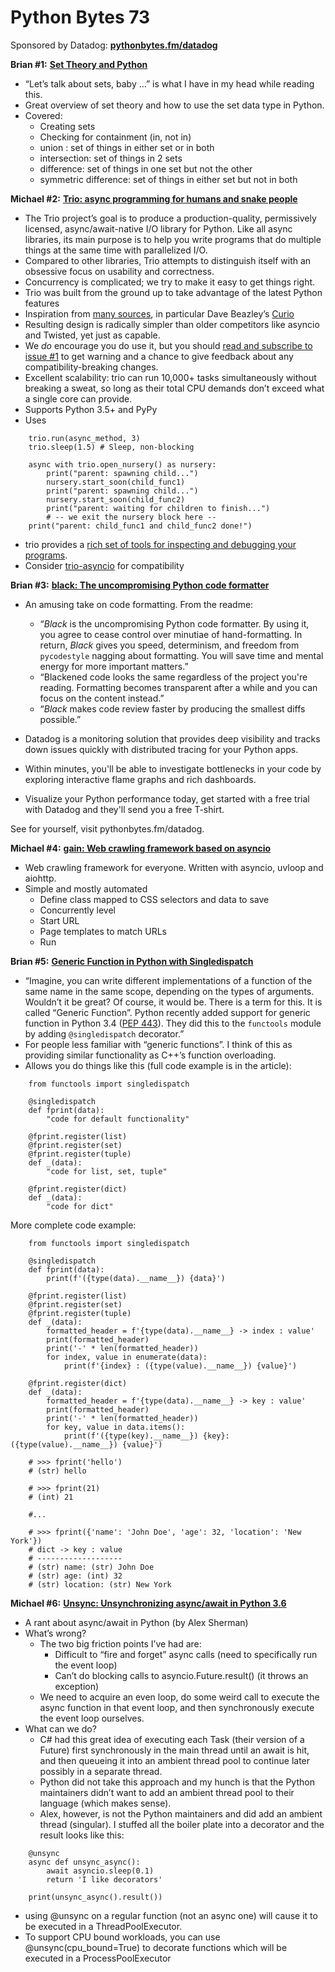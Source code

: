# Python Bytes 73
Sponsored by Datadog: [**pythonbytes.**](https://pythonbytes.fm/datadog)[**fm**](https://pythonbytes.fm/datadog)[**/datadog**](https://pythonbytes.fm/datadog)

**Brian #1:** [**Set Theory and Python**](http://www.idiotinside.com/2017/08/19/set-theory-and-python-tips-tricks/)

- “Let’s talk about sets, baby …” is what I have in my head while reading this.
- Great overview of set theory and how to use the set data type in Python.
- Covered:
	- Creating sets
	- Checking for containment (in, not in)
	- union : set of things in either set or in both
	- intersection: set of things in 2 sets
	- difference: set of things in one set but not the other
	- symmetric difference: set of things in either set but not in both

**Michael #2:** [**Trio: async programming for humans and snake people**](https://trio.readthedocs.io/en/latest/index.html)

-  The Trio project’s goal is to produce a production-quality, permissively licensed, async/await-native I/O library for Python. Like all async libraries, its main purpose is to help you write programs that do multiple things at the same time with parallelized I/O. 
- Compared to other libraries, Trio attempts to distinguish itself with an obsessive focus on usability and correctness. 
- Concurrency is complicated; we try to make it easy to get things right.
- Trio was built from the ground up to take advantage of the latest Python features
- Inspiration from [many sources](https://github.com/python-trio/trio/wiki/Reading-list), in particular Dave Beazley’s [Curio](https://curio.readthedocs.io/)
- Resulting design is radically simpler than older competitors like asyncio and Twisted, yet just as capable.
- We *do* encourage you do use it, but you should [read and subscribe to issue #1](https://github.com/python-trio/trio/issues/1) to get warning and a chance to give feedback about any compatibility-breaking changes.
- Excellent scalability: trio can run 10,000+ tasks simultaneously without breaking a sweat, so long as their total CPU demands don’t exceed what a single core can provide.
- Supports Python 3.5+ and PyPy
- Uses

```
    trio.run(async_method, 3)
    trio.sleep(1.5) # Sleep, non-blocking
    
    async with trio.open_nursery() as nursery:
        print("parent: spawning child...")
        nursery.start_soon(child_func1)
        print("parent: spawning child...")
        nursery.start_soon(child_func2)
        print("parent: waiting for children to finish...")
        # -- we exit the nursery block here --
    print("parent: child_func1 and child_func2 done!")
```

- trio provides a [rich set of tools for inspecting and debugging your programs](https://trio.readthedocs.io/en/latest/reference-hazmat.html#instrumentation).
- Consider [trio-asyncio](https://github.com/python-trio/trio-asyncio) for compatibility

**Brian #3:** [**black: The uncompromising Python code formatter**](https://github.com/ambv/black)

- An amusing take on code formatting. From the readme:
	- “*Black* is the uncompromising Python code formatter. By using it, you agree to cease control over minutiae of hand-formatting. In return, *Black* gives you speed, determinism, and freedom from `pycodestyle` nagging about formatting. You will save time and mental energy for more important matters.”
	- “Blackened code looks the same regardless of the project you're reading. Formatting becomes transparent after a while and you can focus on the content instead.”
	- “*Black* makes code review faster by producing the smallest diffs possible.”

- Datadog is a monitoring solution that provides deep visibility and tracks down issues quickly with distributed tracing for your Python apps.
- Within minutes, you'll be able to investigate bottlenecks in your code by exploring interactive flame graphs and rich dashboards.
- Visualize your Python performance today, get started with a free trial with Datadog and they'll send you a free T-shirt.

See for yourself, visit pythonbytes.fm/datadog. 

**Michael #4:** [**gain: Web crawling framework based on asyncio**](https://github.com/gaojiuli/gain)

- Web crawling framework for everyone. Written with asyncio, uvloop and aiohttp.
- Simple and mostly automated
	- Define class mapped to CSS selectors and data to save
	- Concurrently level
	- Start URL
	- Page templates to match URLs
	- Run

**Brian #5:** [**Generic Function in Python with Singledispatch**](https://rafiqul.rocks/generic-function-in-python-with-singledispatch/)

- “Imagine, you can write different implementations of a function of the same name in the same scope, depending on the types of arguments. Wouldn’t it be great? Of course, it would be. There is a term for this. It is called “Generic Function”. Python recently added support for generic function in Python 3.4 ([PEP 443](https://www.python.org/dev/peps/pep-0443/)). They did this to the `functools` module by adding `@singledispatch` decorator.”
- For people less familiar with “generic functions”. I think of this as providing similar functionality as C++’s function overloading.
- Allows you do things like this (full code example is in the article):

```
    from functools import singledispatch
    
    @singledispatch
    def fprint(data):
        "code for default functionality"
    
    @fprint.register(list)
    @fprint.register(set)
    @fprint.register(tuple)
    def _(data):
        "code for list, set, tuple"
    
    @fprint.register(dict)
    def _(data):
        "code for dict"
```

More complete code example: 

```
    from functools import singledispatch
    
    @singledispatch
    def fprint(data):
        print(f'({type(data).__name__}) {data}')
    
    @fprint.register(list)
    @fprint.register(set)
    @fprint.register(tuple)
    def _(data):
        formatted_header = f'{type(data).__name__} -> index : value'
        print(formatted_header)
        print('-' * len(formatted_header))
        for index, value in enumerate(data):
            print(f'{index} : ({type(value).__name__}) {value}')
    
    @fprint.register(dict)
    def _(data):
        formatted_header = f'{type(data).__name__} -> key : value'
        print(formatted_header)
        print('-' * len(formatted_header))
        for key, value in data.items():
            print(f'({type(key).__name__}) {key}: ({type(value).__name__}) {value}')
    
    # >>> fprint('hello')
    # (str) hello
    
    # >>> fprint(21)
    # (int) 21
    
    #...
    
    # >>> fprint({'name': 'John Doe', 'age': 32, 'location': 'New York'})
    # dict -> key : value
    # -------------------
    # (str) name: (str) John Doe
    # (str) age: (int) 32
    # (str) location: (str) New York
```

**Michael #6:** [**Unsync: Unsynchronizing async/await in Python 3.6**](http://asherman.io/projects/unsync.html)

- A rant about async/await in Python (by Alex Sherman)
- What’s wrong?
	- The two big friction points I’ve had are:
		- Difficult to “fire and forget” async calls (need to specifically run the event loop)
		- Can’t do blocking calls to asyncio.Future.result() (it throws an exception)
  - We need to acquire an even loop, do some weird call to execute the async function in that event loop, and then synchronously execute the event loop ourselves. 
- What can we do?
	- C# had this great idea of executing each Task (their version of a Future) first synchronously in the main thread until an await is hit, and then queueing it into an ambient thread pool to continue later possibly in a separate thread. 
	- Python did not take this approach and my hunch is that the Python maintainers didn’t want to add an ambient thread pool to their language (which makes sense). 
	- Alex, however, is not the Python maintainers and did add an ambient thread (singular). I stuffed all the boiler plate into a decorator and the result looks like this:

```
    @unsync
    async def unsync_async():
        await asyncio.sleep(0.1)
        return 'I like decorators'
    
    print(unsync_async().result())
```

- using @unsync on a regular function (not an async one) will cause it to be executed in a ThreadPoolExecutor. 
- To support CPU bound workloads, you can use @unsync(cpu_bound=True) to decorate functions which will be executed in a ProcessPoolExecutor

